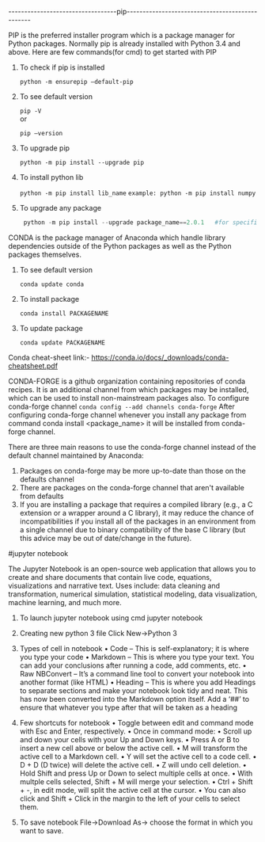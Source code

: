 ----------------------------------pip------------------------------------------------

PIP is the preferred installer program which is a package manager for Python packages.
Normally pip is already installed  with Python 3.4 and above.
Here are few commands(for cmd) to get started with PIP
1.  To check if pip is installed

      ```python -m ensurepip –default-pip```
2.	To see default version
      
      ```pip -V```  
      or
      
      ```pip –version```
3.	To upgrade pip

      ```python -m pip install --upgrade pip```
4.	To install python lib

      ```python -m pip install lib_name```
      ```example: python -m pip install numpy```
5.	To upgrade any package

     ``` python -m pip install --upgrade package_name
      python -m pip install --upgrade package_name==2.0.1	#for specific purpose```


CONDA is the package manager of Anaconda which handle library dependencies outside of the Python packages as well as the Python packages themselves.
1.	To see default version

      ```conda update conda```
2.	To install package

      ```conda install PACKAGENAME```
3.	To update package

      ```conda update PACKAGENAME```

Conda cheat-sheet link:- https://conda.io/docs/_downloads/conda-cheatsheet.pdf

CONDA-FORGE  is a github organization containing repositories of conda recipes. It is an additional channel from which packages may be installed, which can be used to install non-mainstream packages also.
To configure conda-forge channel
      ```conda config --add channels conda-forge```
After configuring conda-forge channel whenever you install any package from command conda install <package_name> it will be installed from conda-forge channel.

There are three main reasons to use the conda-forge channel instead of the default channel maintained by Anaconda:
1.	Packages on conda-forge may be more up-to-date than those on the defaults channel
2.	There are packages on the conda-forge channel that aren't available from defaults
3.	If you are installing a package that requires a compiled library (e.g., a C extension or a wrapper around a C library), it may reduce the chance of incompatibilities if you install all of the packages in an environment from a single channel due to binary compatibility of the base C library (but this advice may be out of date/change in the future).


#jupyter notebook

The Jupyter Notebook is an open-source web application that allows you to create and share documents that contain live code, equations, visualizations and narrative text. Uses include: data cleaning and transformation, numerical simulation, statistical modeling, data visualization, machine learning, and much more.
1.	To launch jupyter notebook using cmd
      jupyter notebook
      
2.	Creating new python 3 file
      Click New->Python 3
      
3.  Types of cell in notebook
•	Code – This is self-explanatory; it is where you type your code
•	Markdown – This is where you type your text. You can add your conclusions after running a code, add comments, etc.
•	Raw NBConvert – It’s a command line tool to convert your notebook into another format (like HTML)
•	Heading – This is where you add Headings to separate sections and make your notebook look tidy and neat. This has now been converted into the Markdown option itself. Add a ‘##’ to ensure that whatever you type after that will be taken as a heading

4.  Few shortcuts for notebook
•	Toggle between edit and command mode with Esc and Enter, respectively.
•	Once in command mode:
•	Scroll up and down your cells with your Up and Down keys.
•	Press A or B to insert a new cell above or below the active cell.
•	M will transform the active cell to a Markdown cell.
•	Y will set the active cell to a code cell.
•	D + D (D twice) will delete the active cell.
•	Z will undo cell deletion.
•	Hold Shift and press Up or Down to select multiple cells at once.
•	With multple cells selected, Shift + M will merge your selection.
•	Ctrl + Shift + -, in edit mode, will split the active cell at the cursor.
•	You can also click and Shift + Click in the margin to the left of your cells to select them.

5.  To save notebook
      File->Download As-> choose the format in which you want to save.
